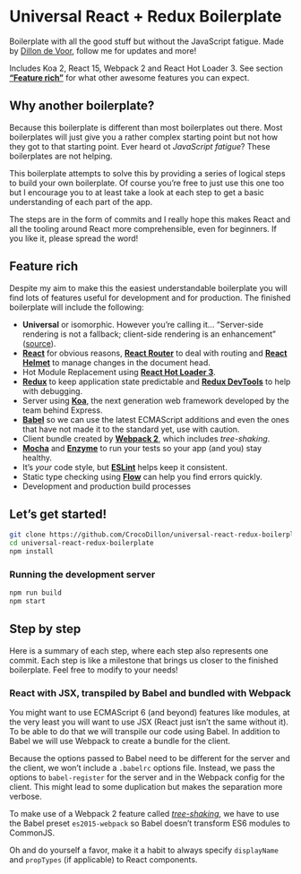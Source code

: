 # Universal React + Redux Boilerplate

Boilerplate with all the good stuff but without the JavaScript fatigue. Made by [Dillon de Voor](https://twitter.com/CrocoDillon), follow me for updates and more!

Includes Koa 2, React 15, Webpack 2 and React Hot Loader 3. See section [**“Feature rich”**](#feature-rich) for what other awesome features you can expect.

## Why another boilerplate?

Because this boilerplate is different than most boilerplates out there. Most boilerplates will just give you a rather complex starting point but not how they got to that starting point. Ever heard ot _JavaScript fatigue_? These boilerplates are not helping.

This boilerplate attempts to solve this by providing a series of logical steps to build your own boilerplate. Of course you’re free to just use this one too but I encourage you to at least take a look at each step to get a basic understanding of each part of the app.

The steps are in the form of commits and I really hope this makes React and all the tooling around React more comprehensible, even for beginners. If you like it, please spread the word!

## Feature rich

Despite my aim to make this the easiest understandable boilerplate you will find lots of features useful for development and for production. The finished boilerplate will include the following:

- **Universal** or isomorphic. However you’re calling it... “Server-side rendering is not a fallback; client-side rendering is an enhancement” ([source](https://adactio.com/journal/9963)).
- [**React**](https://facebook.github.io/react/) for obvious reasons, [**React Router**](https://github.com/reactjs/react-router) to deal with routing and [**React Helmet**](https://github.com/nfl/react-helmet) to manage changes in the document head.
- Hot Module Replacement using [**React Hot Loader 3**](http://gaearon.github.io/react-hot-loader/).
- [**Redux**](http://redux.js.org/) to keep application state predictable and [**Redux DevTools**](https://github.com/gaearon/redux-devtools) to help with debugging.
- Server using [**Koa**](http://koajs.com/), the next generation web framework developed by the team behind Express.
- [**Babel**](http://babeljs.io/) so we can use the latest ECMAScript additions and even the ones that have not made it to the standard yet, use with caution.
- Client bundle created by [**Webpack 2**](http://webpack.github.io/), which includes _tree-shaking_.
- [**Mocha**](https://mochajs.org/) and [**Enzyme**](http://airbnb.io/enzyme/) to run your tests so your app (and you) stay healthy.
- It’s _your_ code style, but [**ESLint**](http://eslint.org/) helps keep it consistent.
- Static type checking using [**Flow**](http://flowtype.org/) can help you find errors quickly.
- Development and production build processes

## Let’s get started!

```bash
git clone https://github.com/CrocoDillon/universal-react-redux-boilerplate.git
cd universal-react-redux-boilerplate
npm install
```

### Running the development server

```bash
npm run build
npm start
```

## Step by step

Here is a summary of each step, where each step also represents one commit. Each step is like a milestone that brings us closer to the finished boilerplate. Feel free to modify to your needs!

### React with JSX, transpiled by Babel and bundled with Webpack

You might want to use ECMAScript 6 (and beyond) features like modules, at the very least you will want to use JSX (React just isn’t the same without it). To be able to do that we will transpile our code using Babel. In addition to Babel we will use Webpack to create a bundle for the client.

Because the options passed to Babel need to be different for the server and the client, we won’t include a `.babelrc` options file. Instead, we pass the options to `babel-register` for the server and in the Webpack config for the client. This might lead to some duplication but makes the separation more verbose.

To make use of a Webpack 2 feature called [_tree-shaking_](https://gist.github.com/sokra/27b24881210b56bbaff7), we have to use the Babel preset `es2015-webpack` so Babel doesn’t transform ES6 modules to CommonJS.

Oh and do yourself a favor, make it a habit to always specify `displayName` and `propTypes` (if applicable) to React components.
